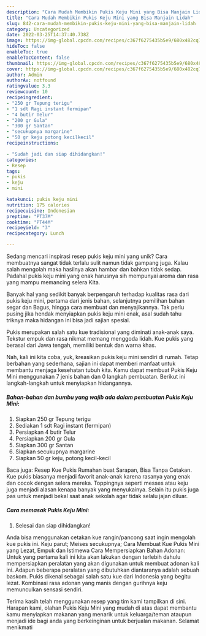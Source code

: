 ```yaml
---
description: "Cara Mudah Membikin Pukis Keju Mini yang Bisa Manjain Lidah"
title: "Cara Mudah Membikin Pukis Keju Mini yang Bisa Manjain Lidah"
slug: 842-cara-mudah-membikin-pukis-keju-mini-yang-bisa-manjain-lidah
category: Uncategorized
date: 2022-03-25T14:37:40.738Z
image: https://img-global.cpcdn.com/recipes/c367f6275435b5e9/680x482cq70/pukis-keju-mini-foto-resep-utama.jpg
hideToc: false
enableToc: true
enableTocContent: false
thumbnail: https://img-global.cpcdn.com/recipes/c367f6275435b5e9/680x482cq70/pukis-keju-mini-foto-resep-utama.jpg
cover: https://img-global.cpcdn.com/recipes/c367f6275435b5e9/680x482cq70/pukis-keju-mini-foto-resep-utama.jpg
author: Admin
authorAv: notfound
ratingvalue: 3.3
reviewcount: 10
recipeingredient:
- "250 gr Tepung terigu"
- "1 sdt Ragi instant fermipan"
- "4 butir Telur"
- "200 gr Gula"
- "300 gr Santan"
- "secukupnya margarine"
- "50 gr keju potong kecilkecil"
recipeinstructions:

- "Sudah jadi dan siap dihidangkan!"
categories:
- Resep
tags:
- pukis
- keju
- mini

katakunci: pukis keju mini 
nutrition: 175 calories
recipecuisine: Indonesian
preptime: "PT37M"
cooktime: "PT44M"
recipeyield: "3"
recipecategory: Lunch

---
```





Sedang mencari inspirasi resep pukis keju mini yang unik? Cara membuatnya sangat tidak terlalu sulit namun tidak gampang juga. Kalau salah mengolah maka hasilnya akan hambar dan bahkan tidak sedap. Padahal pukis keju mini yang enak harusnya sih mempunyai aroma dan rasa yang mampu memancing selera Kita.





Banyak hal yang sedikit banyak berpengaruh terhadap kualitas rasa dari pukis keju mini, pertama dari jenis bahan, selanjutnya pemilihan bahan segar dan Bagus, hingga cara membuat dan menyajikannya. Tak perlu pusing jika hendak menyiapkan pukis keju mini enak,      asal sudah tahu triknya maka hidangan ini bisa jadi sajian spesial.














Pukis merupakan salah satu kue tradisional yang diminati anak-anak saya. Tekstur empuk dan rasa nikmat memang menggoda lidah. Kue pukis yang berasal dari Jawa tengah, memiliki bentuk dan warna khas.






Nah, kali ini kita coba, yuk, kreasikan pukis keju mini sendiri di rumah. Tetap berbahan yang sederhana, sajian ini dapat memberi manfaat untuk membantu menjaga kesehatan tubuh kita. Kamu dapat membuat Pukis Keju Mini menggunakan 7 jenis bahan dan 0 langkah pembuatan. Berikut ini langkah-langkah untuk menyiapkan hidangannya.

<!--inarticleads1-->

##### Bahan-bahan dan bumbu yang wajib ada dalam pembuatan Pukis Keju Mini:

1. Siapkan 250 gr Tepung terigu
1. Sediakan 1 sdt Ragi instant (fermipan)
1. Persiapkan 4 butir Telur
1. Persiapkan 200 gr Gula
1. Siapkan 300 gr Santan
1. Siapkan secukupnya margarine
1. Siapkan 50 gr keju, potong kecil-kecil


Baca juga: Resep Kue Pukis Rumahan buat Sarapan, Bisa Tanpa Cetakan. Kue pukis biasanya menjadi favorit anak-anak karena rasanya yang enak dan cocok dengan selera mereka. Toppingnya seperti messes atau keju juga menjadi alasan kenapa banyak yang menyukainya. Selain itu pukis juga pas untuk menjadi bekal saat anak sekolah agar tidak selalu jajan diluar. 

<!--inarticleads2-->

##### Cara memasak Pukis Keju Mini:


1. Selesai dan siap dihidangkan!

Anda bisa menggunakan cetakan kue rangin/pancong saat ingin mengolah kue pukis ini. Keju parut; Meises secukupnya; Cara Membuat Kue Pukis Mini yang Lezat, Empuk dan Istimewa Cara Mempersiapkan Bahan Adonan: Untuk yang pertama kali ini kita akan lakukan dengan terlebih dahulu mempersiapkan peralatan yang akan digunakan untuk membuat adonan kali ini. Adapun beberapa peralatan yang dibutuhkan diantaranya adalah sebuah baskom. Pukis dikenal sebagai salah satu kue dari Indonesia yang begitu lezat. Kombinasi rasa adonan yang manis dengan gurihnya keju memunculkan sensasi sendiri. 

Terima kasih telah menggunakan resep yang tim kami tampilkan di sini. Harapan kami, olahan Pukis Keju Mini yang mudah di atas dapat membantu kamu menyiapkan makanan yang menarik untuk keluarga/teman ataupun menjadi ide bagi anda yang berkeinginan untuk berjualan makanan. Selamat menikmati
